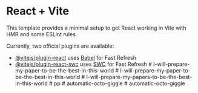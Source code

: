 # React + Vite

This template provides a minimal setup to get React working in Vite with HMR and some ESLint rules.

Currently, two official plugins are available:

- [@vitejs/plugin-react](https://github.com/vitejs/vite-plugin-react/blob/main/packages/plugin-react/README.md) uses [Babel](https://babeljs.io/) for Fast Refresh
- [@vitejs/plugin-react-swc](https://github.com/vitejs/vite-plugin-react-swc) uses [SWC](https://swc.rs/) for Fast Refresh
#   I - w i l l - p r e p a r e - m y - p a p e r - t o - b e - t h e - b e s t - i n - t h i s - w o r l d  
 #   I - w i l l - p r e p a r e - m y - p a p e r - t o - b e - t h e - b e s t - i n - t h i s - w o r l d  
 #   I - w i l l - p r e p a r e - m y - p a p e r s - t o - b e - t h e - b e s t - i n - t h i s - w o r l d  
 #   p p  
 #   a u t o m a t i c - o c t o - g i g g l e  
 #   a u t o m a t i c - o c t o - g i g g l e  
 